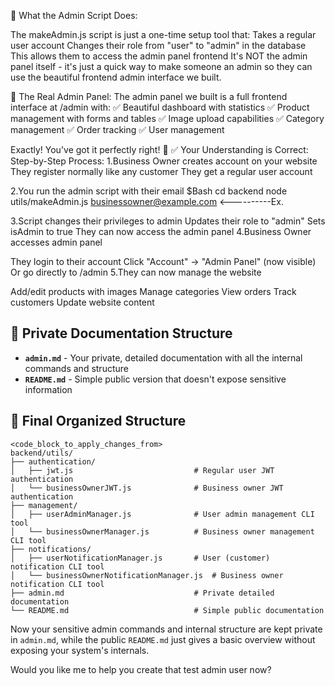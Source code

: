 📝 What the Admin Script Does:

The makeAdmin.js script is just a one-time setup tool that:
Takes a regular user account
Changes their role from "user" to "admin" in the database
This allows them to access the admin panel frontend
It's NOT the admin panel itself - it's just a quick way to make someone an admin so they can use the beautiful frontend admin interface we built.

🎯 The Real Admin Panel:
The admin panel we built is a full frontend interface at /admin with:
✅ Beautiful dashboard with statistics
✅ Product management with forms and tables
✅ Image upload capabilities
✅ Category management
✅ Order tracking
✅ User management

Exactly! You've got it perfectly right! 🎯
✅ Your Understanding is Correct:
Step-by-Step Process:
1.Business Owner creates account on your website
They register normally like any customer
They get a regular user account

2.You run the admin script with their email
$Bash cd backend
   node utils/makeAdmin.js businessowner@example.com <----------Ex.

3.Script changes their privileges to admin
Updates their role to "admin"
Sets isAdmin to true
They can now access the admin panel
4.Business Owner accesses admin panel

They login to their account
Click "Account" → "Admin Panel" (now visible)
Or go directly to /admin
5.They can now manage the website

Add/edit products with images
Manage categories
View orders
Track customers
Update website content

## 🔐 **Private Documentation Structure**

- **`admin.md`** - Your private, detailed documentation with all the internal commands and structure
- **`README.md`** - Simple public version that doesn't expose sensitive information

## 📁 **Final Organized Structure**

```
<code_block_to_apply_changes_from>
backend/utils/
├── authentication/
│   ├── jwt.js                           # Regular user JWT authentication
│   └── businessOwnerJWT.js              # Business owner JWT authentication
├── management/
│   ├── userAdminManager.js              # User admin management CLI tool
│   └── businessOwnerManager.js          # Business owner management CLI tool
├── notifications/
│   ├── userNotificationManager.js       # User (customer) notification CLI tool
│   └── businessOwnerNotificationManager.js  # Business owner notification CLI tool
├── admin.md                             # Private detailed documentation
└── README.md                            # Simple public documentation
```

Now your sensitive admin commands and internal structure are kept private in `admin.md`, while the public `README.md` just gives a basic overview without exposing your system's internals.

Would you like me to help you create that test admin user now?